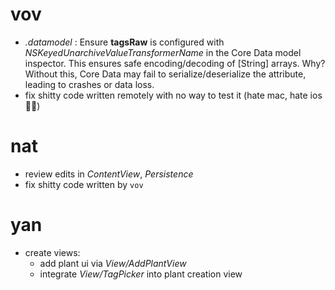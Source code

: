 # vov
- _.datamodel_ : Ensure **tagsRaw** is configured with _NSKeyedUnarchiveValueTransformerName_ in the Core Data model inspector. This ensures safe encoding/decoding of [String] arrays. Why? Without this, Core Data may fail to serialize/deserialize the attribute, leading to crashes or data loss.
- fix shitty code written remotely with no way to test it (hate mac, hate ios 😮‍💨)

# nat
- review edits in _ContentView_, _Persistence_
- fix shitty code written by `vov`

# yan
- create views:
    + add plant ui via _View/AddPlantView_
    + integrate _View/TagPicker_ into plant creation view
